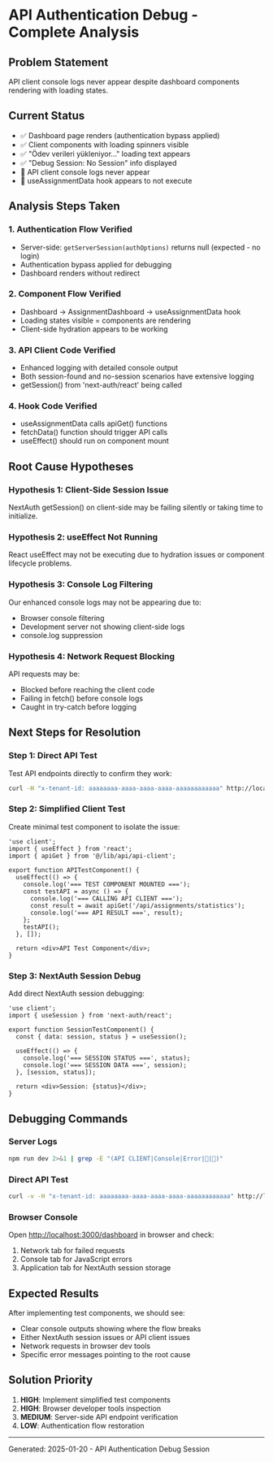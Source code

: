 # API Authentication Debug - Complete Analysis

## Problem Statement

API client console logs never appear despite dashboard components rendering with loading states.

## Current Status

- ✅ Dashboard page renders (authentication bypass applied)
- ✅ Client components with loading spinners visible
- ✅ "Ödev verileri yükleniyor..." loading text appears
- ✅ "Debug Session: No Session" info displayed
- 🔴 API client console logs never appear
- 🔴 useAssignmentData hook appears to not execute

## Analysis Steps Taken

### 1. Authentication Flow Verified

- Server-side: `getServerSession(authOptions)` returns null (expected - no login)
- Authentication bypass applied for debugging
- Dashboard renders without redirect

### 2. Component Flow Verified

- Dashboard → AssignmentDashboard → useAssignmentData hook
- Loading states visible = components are rendering
- Client-side hydration appears to be working

### 3. API Client Code Verified

- Enhanced logging with detailed console output
- Both session-found and no-session scenarios have extensive logging
- getSession() from 'next-auth/react' being called

### 4. Hook Code Verified

- useAssignmentData calls apiGet() functions
- fetchData() function should trigger API calls
- useEffect() should run on component mount

## Root Cause Hypotheses

### Hypothesis 1: Client-Side Session Issue

NextAuth getSession() on client-side may be failing silently or taking time to initialize.

### Hypothesis 2: useEffect Not Running

React useEffect may not be executing due to hydration issues or component lifecycle problems.

### Hypothesis 3: Console Log Filtering

Our enhanced console logs may not be appearing due to:

- Browser console filtering
- Development server not showing client-side logs
- console.log suppression

### Hypothesis 4: Network Request Blocking

API requests may be:

- Blocked before reaching the client code
- Failing in fetch() before console logs
- Caught in try-catch before logging

## Next Steps for Resolution

### Step 1: Direct API Test

Test API endpoints directly to confirm they work:

```bash
curl -H "x-tenant-id: aaaaaaaa-aaaa-aaaa-aaaa-aaaaaaaaaaaa" http://localhost:3000/api/assignments/statistics
```

### Step 2: Simplified Client Test

Create minimal test component to isolate the issue:

```tsx
'use client';
import { useEffect } from 'react';
import { apiGet } from '@/lib/api/api-client';

export function APITestComponent() {
  useEffect(() => {
    console.log('=== TEST COMPONENT MOUNTED ===');
    const testAPI = async () => {
      console.log('=== CALLING API CLIENT ===');
      const result = await apiGet('/api/assignments/statistics');
      console.log('=== API RESULT ===', result);
    };
    testAPI();
  }, []);

  return <div>API Test Component</div>;
}
```

### Step 3: NextAuth Session Debug

Add direct NextAuth session debugging:

```tsx
'use client';
import { useSession } from 'next-auth/react';

export function SessionTestComponent() {
  const { data: session, status } = useSession();

  useEffect(() => {
    console.log('=== SESSION STATUS ===', status);
    console.log('=== SESSION DATA ===', session);
  }, [session, status]);

  return <div>Session: {status}</div>;
}
```

## Debugging Commands

### Server Logs

```bash
npm run dev 2>&1 | grep -E "(API CLIENT|Console|Error|🚀|🚨)"
```

### Direct API Test

```bash
curl -v -H "x-tenant-id: aaaaaaaa-aaaa-aaaa-aaaa-aaaaaaaaaaaa" http://localhost:3000/api/assignments/statistics
```

### Browser Console

Open <http://localhost:3000/dashboard> in browser and check:

1. Network tab for failed requests
2. Console tab for JavaScript errors
3. Application tab for NextAuth session storage

## Expected Results

After implementing test components, we should see:

- Clear console outputs showing where the flow breaks
- Either NextAuth session issues or API client issues
- Network requests in browser dev tools
- Specific error messages pointing to the root cause

## Solution Priority

1. **HIGH**: Implement simplified test components
2. **HIGH**: Browser developer tools inspection
3. **MEDIUM**: Server-side API endpoint verification
4. **LOW**: Authentication flow restoration

---

Generated: 2025-01-20 - API Authentication Debug Session
